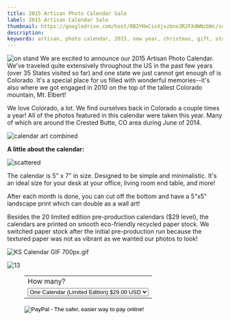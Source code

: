 ```yaml
---
title: 2015 Artisan Photo Calendar Sale
label: 2015 Artisan Calendar Sale
thumbnail: https://googledrive.com/host/0B2YHeCssXjxzbno3R2FXdWNzbWc/scattered.jpg
description: 
keywords: artisan, photo calendar, 2015, new year, christmas, gift, stocking stuffers, holiday gift, ideas, minimalist, contemporary, unique gift, small business, local, organic, colorado, wisconsin, mountains, landscape, colorful colorado, crested butte
---
```


![on stand](https://googledrive.com/host/0B2YHeCssXjxzbno3R2FXdWNzbWc/on-stand.jpg)
We are excited to announce our 2015 Artisan Photo Calendar. We've traveled quite extensively throughout the US in the past few years (over 35 States visited so far) and one state we just cannot get enough of is Colorado. It's a special place for us filled with wonderful memories--it's also where we got engaged in 2010 on the top of the tallest Colorado mountain, Mt. Elbert! 

We love Colorado, a lot. We find ourselves back in Colorado a couple times a year! All of the photos featured in this calendar were taken this year. Many of which are around the Crested Butte, CO area during June of 2014.

![calendar art combined](https://googledrive.com/host/0B2YHeCssXjxzbno3R2FXdWNzbWc/calendar-art-combined.jpg)

**A little about the calendar:**

![scattered](https://googledrive.com/host/0B2YHeCssXjxzbno3R2FXdWNzbWc/scattered.jpg)

The calendar is 5" x 7" in size. Designed to be simple and minimalistic. It's an ideal size for your desk at your office, living room end table, and more! 

After each month is done, you can cut off the bottom and have a 5"x5" landscape print which can double as a wall art! 

Besides the 20 limited edition pre-production calendars ($29 level), the calendars are printed on smooth eco-friendly recycled paper stock. We switched paper stock after the initial pre-production run because the textured paper was not as vibrant as we wanted our photos to look!

![KS Calendar GIF 700px.gif](https://googledrive.com/host/0B2YHeCssXjxzbno3R2FXdWNzbWc/KS-Calendar-GIF-700px.gif)

![13](https://googledrive.com/host/0B2YHeCssXjxzbno3R2FXdWNzbWc/13.jpg)

<dd><div class="center"><form action="https://www.paypal.com/cgi-bin/webscr" method="post" target="_top">
<input type="hidden" name="cmd" value="_s-xclick">
<input type="hidden" name="hosted_button_id" value="F3SHXJLNFRBVU">
<table align="center">
<tr><td><input type="hidden" name="on0" value="How many?">How many?</td></tr><tr><td><select name="os0">
	<option value="One Calendar (Limited Edition)">One Calendar (Limited Edition) $29.00 USD</option>
	<option value="One Calendars">One Calendars $30.00 USD</option>
	<option value="Two Calendars">Two Calendars $56.00 USD</option>
	<option value="Three Calendars">Three Calendars $75.00 USD</option>
	<option value="Four Calendars">Four Calendars $97.00 USD</option>
</select> </td></tr>
</table>
<input type="hidden" name="currency_code" value="USD">
<input type="image" src="https://www.paypalobjects.com/en_US/i/btn/btn_buynowCC_LG.gif" border="0" name="submit" alt="PayPal - The safer, easier way to pay online!">
<img alt="" border="0" src="https://www.paypalobjects.com/en_US/i/scr/pixel.gif" width="1" height="1">
</form></div>
</dd>
